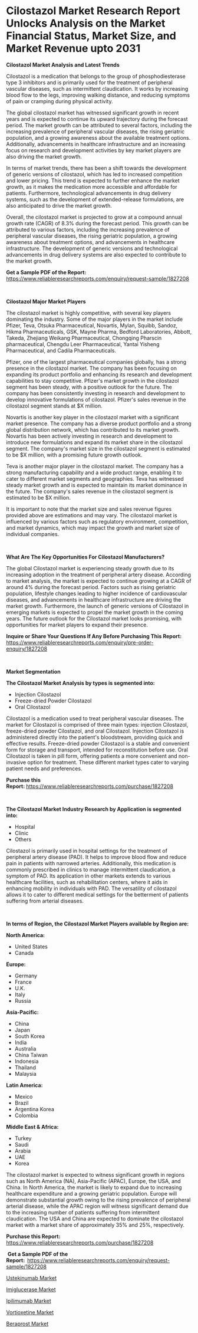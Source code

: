 <p><h1>Cilostazol Market Research Report Unlocks Analysis on the Market Financial Status, Market Size, and Market Revenue upto 2031</h1></p><p><strong>Cilostazol Market Analysis and Latest Trends</strong></p>
<p><p>Cilostazol is a medication that belongs to the group of phosphodiesterase type 3 inhibitors and is primarily used for the treatment of peripheral vascular diseases, such as intermittent claudication. It works by increasing blood flow to the legs, improving walking distance, and reducing symptoms of pain or cramping during physical activity.</p><p>The global cilostazol market has witnessed significant growth in recent years and is expected to continue its upward trajectory during the forecast period. The market growth can be attributed to several factors, including the increasing prevalence of peripheral vascular diseases, the rising geriatric population, and a growing awareness about the available treatment options. Additionally, advancements in healthcare infrastructure and an increasing focus on research and development activities by key market players are also driving the market growth.</p><p>In terms of market trends, there has been a shift towards the development of generic versions of cilostazol, which has led to increased competition and lower pricing. This trend is expected to further enhance the market growth, as it makes the medication more accessible and affordable for patients. Furthermore, technological advancements in drug delivery systems, such as the development of extended-release formulations, are also anticipated to drive the market growth.</p><p>Overall, the cilostazol market is projected to grow at a compound annual growth rate (CAGR) of 8.3% during the forecast period. This growth can be attributed to various factors, including the increasing prevalence of peripheral vascular diseases, the rising geriatric population, a growing awareness about treatment options, and advancements in healthcare infrastructure. The development of generic versions and technological advancements in drug delivery systems are also expected to contribute to the market growth.</p></p>
<p><strong>Get a Sample PDF of the Report:&nbsp;</strong> <a href="https://www.reliableresearchreports.com/enquiry/request-sample/1827208">https://www.reliableresearchreports.com/enquiry/request-sample/1827208</a></p>
<p>&nbsp;</p>
<p><strong>Cilostazol Major Market Players</strong></p>
<p><p>The cilostazol market is highly competitive, with several key players dominating the industry. Some of the major players in the market include Pfizer, Teva, Otsuka Pharmaceutical, Novartis, Mylan, Squibb, Sandoz, Hikma Pharmaceuticals, GSK, Mayne Pharma, Bedford Laboratories, Abbott, Takeda, Zhejiang Weikang Pharmaceutical, Chongqing Pharscin pharmaceutical, Chengdu Leer Pharmaceutical, Yantai Yisheng Pharmaceutical, and Cadila Pharmaceuticals. </p><p>Pfizer, one of the largest pharmaceutical companies globally, has a strong presence in the cilostazol market. The company has been focusing on expanding its product portfolio and enhancing its research and development capabilities to stay competitive. Pfizer's market growth in the cilostazol segment has been steady, with a positive outlook for the future. The company has been consistently investing in research and development to develop innovative formulations of cilostazol. Pfizer's sales revenue in the cilostazol segment stands at $X million.</p><p>Novartis is another key player in the cilostazol market with a significant market presence. The company has a diverse product portfolio and a strong global distribution network, which has contributed to its market growth. Novartis has been actively investing in research and development to introduce new formulations and expand its market share in the cilostazol segment. The company's market size in the cilostazol segment is estimated to be $X million, with a promising future growth outlook.</p><p>Teva is another major player in the cilostazol market. The company has a strong manufacturing capability and a wide product range, enabling it to cater to different market segments and geographies. Teva has witnessed steady market growth and is expected to maintain its market dominance in the future. The company's sales revenue in the cilostazol segment is estimated to be $X million.</p><p>It is important to note that the market size and sales revenue figures provided above are estimations and may vary. The cilostazol market is influenced by various factors such as regulatory environment, competition, and market dynamics, which may impact the growth and market size of individual companies.</p></p>
<p>&nbsp;</p>
<p><strong>What Are The Key Opportunities For Cilostazol Manufacturers?</strong></p>
<p><p>The global Cilostazol market is experiencing steady growth due to its increasing adoption in the treatment of peripheral artery disease. According to market analysis, the market is expected to continue growing at a CAGR of around 4% during the forecast period. Factors such as rising geriatric population, lifestyle changes leading to higher incidence of cardiovascular diseases, and advancements in healthcare infrastructure are driving the market growth. Furthermore, the launch of generic versions of Cilostazol in emerging markets is expected to propel the market growth in the coming years. The future outlook for the Cilostazol market looks promising, with opportunities for market players to expand their presence.</p></p>
<p><strong>Inquire or Share Your Questions If Any Before Purchasing This Report:</strong> <a href="https://www.reliableresearchreports.com/enquiry/pre-order-enquiry/1827208">https://www.reliableresearchreports.com/enquiry/pre-order-enquiry/1827208</a></p>
<p>&nbsp;</p>
<p><strong>Market Segmentation</strong></p>
<p><strong>The Cilostazol Market Analysis by types is segmented into:</strong></p>
<p><ul><li>Injection Cilostazol</li><li>Freeze-dried Powder Cilostazol</li><li>Oral Cilostazol</li></ul></p>
<p><p>Cilostazol is a medication used to treat peripheral vascular diseases. The market for Cilostazol is comprised of three main types: injection Cilostazol, freeze-dried powder Cilostazol, and oral Cilostazol. Injection Cilostazol is administered directly into the patient's bloodstream, providing quick and effective results. Freeze-dried powder Cilostazol is a stable and convenient form for storage and transport, intended for reconstitution before use. Oral Cilostazol is taken in pill form, offering patients a more convenient and non-invasive option for treatment. These different market types cater to varying patient needs and preferences.</p></p>
<p><strong>Purchase this Report:&nbsp;</strong><a href="https://www.reliableresearchreports.com/purchase/1827208">https://www.reliableresearchreports.com/purchase/1827208</a></p>
<p>&nbsp;</p>
<p><strong>The Cilostazol Market Industry Research by Application is segmented into:</strong></p>
<p><ul><li>Hospital</li><li>Clinic</li><li>Others</li></ul></p>
<p><p>Cilostazol is primarily used in hospital settings for the treatment of peripheral artery disease (PAD). It helps to improve blood flow and reduce pain in patients with narrowed arteries. Additionally, this medication is commonly prescribed in clinics to manage intermittent claudication, a symptom of PAD. Its application in other markets extends to various healthcare facilities, such as rehabilitation centers, where it aids in enhancing mobility in individuals with PAD. The versatility of cilostazol allows it to cater to different medical settings for the betterment of patients suffering from arterial diseases.</p></p>
<p>&nbsp;</p>
<p><strong>In terms of Region, the Cilostazol Market Players available by Region are:</strong></p>
<p>
    <p> <strong> North America: </strong>
        <ul>
            <li>United States</li>
            <li>Canada</li>
        </ul>
        </p> 
    <p> <strong> Europe: </strong>
        <ul>
            <li>Germany</li>
            <li>France</li>
            <li>U.K.</li>
            <li>Italy</li>
            <li>Russia</li>
        </ul>
        </p> 
    <p> <strong> Asia-Pacific: </strong>
        <ul>
            <li>China</li>
            <li>Japan</li>
            <li>South Korea</li>
            <li>India</li>
            <li>Australia</li>
            <li>China Taiwan</li>
            <li>Indonesia</li>
            <li>Thailand</li>
            <li>Malaysia</li>
        </ul>
        </p> 
    <p> <strong> Latin America: </strong>
        <ul>
            <li>Mexico</li>
            <li>Brazil</li>
            <li>Argentina Korea</li>
            <li>Colombia</li>
        </ul>
        </p> 
    <p> <strong> Middle East & Africa: </strong>
        <ul>
            <li>Turkey</li>
            <li>Saudi</li>
            <li>Arabia</li>
            <li>UAE</li>
            <li>Korea</li>
        </ul>
    </p>
    </p>
<p><p>The cilostazol market is expected to witness significant growth in regions such as North America (NA), Asia-Pacific (APAC), Europe, the USA, and China. In North America, the market is likely to expand due to increasing healthcare expenditure and a growing geriatric population. Europe will demonstrate substantial growth owing to the rising prevalence of peripheral arterial disease, while the APAC region will witness significant demand due to the increasing number of patients suffering from intermittent claudication. The USA and China are expected to dominate the cilostazol market with a market share of approximately 35% and 25%, respectively.</p></p>
<p><strong>Purchase this Report: </strong><a href="https://www.reliableresearchreports.com/purchase/1827208">https://www.reliableresearchreports.com/purchase/1827208</a></p>
<p>&nbsp;<strong>Get a Sample PDF of the Report:&nbsp;&nbsp;</strong><a href="https://www.reliableresearchreports.com/enquiry/request-sample/1827208">https://www.reliableresearchreports.com/enquiry/request-sample/1827208</a></p>
<p><strong></strong></p>
<p><p><a href="https://github.com/aashishrp02/Market-Research-Report-List-2/blob/main/ustekinumab-market.md">Ustekinumab Market</a></p><p><a href="https://github.com/Paul14Anderson63/Market-Research-Report-List-2/blob/main/imiglucerase-market.md">Imiglucerase Market</a></p><p><a href="https://github.com/aasishrp01/Market-Research-Report-List-2/blob/main/ipilimumab-market.md">Ipilimumab Market</a></p><p><a href="https://github.com/dringals/Market-Research-Report-List-2/blob/main/vortioxetine-market.md">Vortioxetine Market</a></p><p><a href="https://github.com/aashishrp/Market-Research-Report-List-2/blob/main/beraprost-market.md">Beraprost Market</a></p></p>